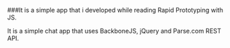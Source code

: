 ###It is a simple app that i developed while reading Rapid Prototyping with JS.

It is a simple chat app that uses BackboneJS, jQuery and Parse.com REST API.

